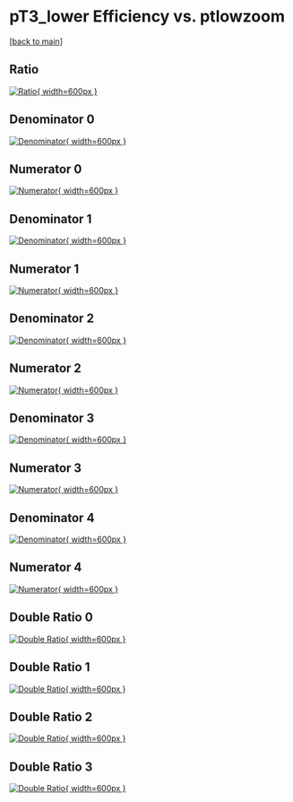 # pT3_lower Efficiency vs. ptlowzoom

[[back to main](./)]



## Ratio

[![Ratio](../mtv/var/pT3_lower_loweta_0_-1_eff_ptlowzoom.png){ width=600px }](../mtv/var/pT3_lower_loweta_0_-1_eff_ptlowzoom.pdf)

## Denominator 0

[![Denominator](../mtv/den/pT3_lower_loweta_0_-1_eff_ptlowzoom_den0.png){ width=600px }](../mtv/den/pT3_lower_loweta_0_-1_eff_ptlowzoom_den0.pdf)

## Numerator 0

[![Numerator](../mtv/num/pT3_lower_loweta_0_-1_eff_ptlowzoom_num0.png){ width=600px }](../mtv/num/pT3_lower_loweta_0_-1_eff_ptlowzoom_num0.pdf)

## Denominator 1

[![Denominator](../mtv/den/pT3_lower_loweta_0_-1_eff_ptlowzoom_den1.png){ width=600px }](../mtv/den/pT3_lower_loweta_0_-1_eff_ptlowzoom_den1.pdf)

## Numerator 1

[![Numerator](../mtv/num/pT3_lower_loweta_0_-1_eff_ptlowzoom_num1.png){ width=600px }](../mtv/num/pT3_lower_loweta_0_-1_eff_ptlowzoom_num1.pdf)

## Denominator 2

[![Denominator](../mtv/den/pT3_lower_loweta_0_-1_eff_ptlowzoom_den2.png){ width=600px }](../mtv/den/pT3_lower_loweta_0_-1_eff_ptlowzoom_den2.pdf)

## Numerator 2

[![Numerator](../mtv/num/pT3_lower_loweta_0_-1_eff_ptlowzoom_num2.png){ width=600px }](../mtv/num/pT3_lower_loweta_0_-1_eff_ptlowzoom_num2.pdf)

## Denominator 3

[![Denominator](../mtv/den/pT3_lower_loweta_0_-1_eff_ptlowzoom_den3.png){ width=600px }](../mtv/den/pT3_lower_loweta_0_-1_eff_ptlowzoom_den3.pdf)

## Numerator 3

[![Numerator](../mtv/num/pT3_lower_loweta_0_-1_eff_ptlowzoom_num3.png){ width=600px }](../mtv/num/pT3_lower_loweta_0_-1_eff_ptlowzoom_num3.pdf)

## Denominator 4

[![Denominator](../mtv/den/pT3_lower_loweta_0_-1_eff_ptlowzoom_den4.png){ width=600px }](../mtv/den/pT3_lower_loweta_0_-1_eff_ptlowzoom_den4.pdf)

## Numerator 4

[![Numerator](../mtv/num/pT3_lower_loweta_0_-1_eff_ptlowzoom_num4.png){ width=600px }](../mtv/num/pT3_lower_loweta_0_-1_eff_ptlowzoom_num4.pdf)

## Double Ratio 0

[![Double Ratio](../mtv/ratio/pT3_lower_loweta_0_-1_eff_ptlowzoom_ratio0.png){ width=600px }](../mtv/ratio/pT3_lower_loweta_0_-1_eff_ptlowzoom_ratio0.pdf)

## Double Ratio 1

[![Double Ratio](../mtv/ratio/pT3_lower_loweta_0_-1_eff_ptlowzoom_ratio1.png){ width=600px }](../mtv/ratio/pT3_lower_loweta_0_-1_eff_ptlowzoom_ratio1.pdf)

## Double Ratio 2

[![Double Ratio](../mtv/ratio/pT3_lower_loweta_0_-1_eff_ptlowzoom_ratio2.png){ width=600px }](../mtv/ratio/pT3_lower_loweta_0_-1_eff_ptlowzoom_ratio2.pdf)

## Double Ratio 3

[![Double Ratio](../mtv/ratio/pT3_lower_loweta_0_-1_eff_ptlowzoom_ratio3.png){ width=600px }](../mtv/ratio/pT3_lower_loweta_0_-1_eff_ptlowzoom_ratio3.pdf)

